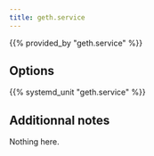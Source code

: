 ```yaml
---
title: geth.service
---
```


{{% provided_by "geth.service" %}}

## Options

{{% systemd_unit "geth.service" %}}

## Additionnal notes

Nothing here.